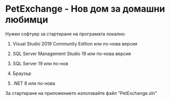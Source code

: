 # PetExchange - Нов дом за домашни любимци

Нужен софтуер за стартиране на програмата локално:

1. Visual Studio 2019 Community Edition или по-нова версия

2. SQL Server Management Studio 19 или по-нова версия

3. SQL Server 19 или по-нов

4. Браузър

5. .NET 8 или по-нова

За стартиране на приложението използвайте файл "PetExchange.sln"